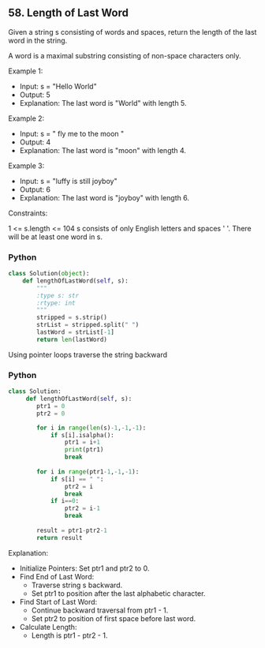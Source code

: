 ## 58. Length of Last Word

Given a string s consisting of words and spaces, return the length of the last word in the string.

A word is a maximal 
substring consisting of non-space characters only.

Example 1:

- Input: s = "Hello World"
- Output: 5
- Explanation: The last word is "World" with length 5.

Example 2:

- Input: s = "   fly me   to   the moon  "
- Output: 4
- Explanation: The last word is "moon" with length 4.

Example 3:

- Input: s = "luffy is still joyboy"
- Output: 6
- Explanation: The last word is "joyboy" with length 6.
 

Constraints:

1 <= s.length <= 104
s consists of only English letters and spaces ' '.
There will be at least one word in s.
    
### Python

``` python
class Solution(object):
    def lengthOfLastWord(self, s):
        """
        :type s: str
        :rtype: int
        """
        stripped = s.strip()
        strList = stripped.split(" ")
        lastWord = strList[-1]
        return len(lastWord)
```

Using pointer
loops traverse the string backward

### Python
``` python
class Solution:
     def lengthOfLastWord(self, s):
        ptr1 = 0
        ptr2 = 0

        for i in range(len(s)-1,-1,-1):
            if s[i].isalpha():
                ptr1 = i+1
                print(ptr1)
                break
        
        for i in range(ptr1-1,-1,-1):
            if s[i] == " ":
                ptr2 = i
                break
            if i==0:
                ptr2 = i-1
                break
        
        result = ptr1-ptr2-1
        return result
```

Explanation:
- Initialize Pointers: Set ptr1 and ptr2 to 0.
- Find End of Last Word:
    - Traverse string s backward.
    - Set ptr1 to position after the last alphabetic character.
- Find Start of Last Word:
    - Continue backward traversal from ptr1 - 1.
    - Set ptr2 to position of first space before last word.
- Calculate Length:
    - Length is ptr1 - ptr2 - 1.